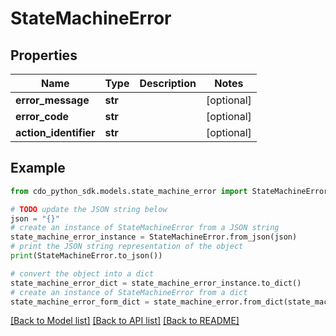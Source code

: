 # StateMachineError


## Properties

Name | Type | Description | Notes
------------ | ------------- | ------------- | -------------
**error_message** | **str** |  | [optional] 
**error_code** | **str** |  | [optional] 
**action_identifier** | **str** |  | [optional] 

## Example

```python
from cdo_python_sdk.models.state_machine_error import StateMachineError

# TODO update the JSON string below
json = "{}"
# create an instance of StateMachineError from a JSON string
state_machine_error_instance = StateMachineError.from_json(json)
# print the JSON string representation of the object
print(StateMachineError.to_json())

# convert the object into a dict
state_machine_error_dict = state_machine_error_instance.to_dict()
# create an instance of StateMachineError from a dict
state_machine_error_form_dict = state_machine_error.from_dict(state_machine_error_dict)
```
[[Back to Model list]](../README.md#documentation-for-models) [[Back to API list]](../README.md#documentation-for-api-endpoints) [[Back to README]](../README.md)


